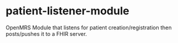 # patient-listener-module

OpenMRS Module that listens for patient creation/registration then posts/pushes it to a FHIR server.
